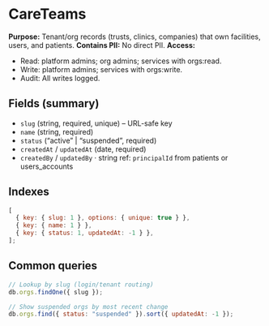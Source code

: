 # CareTeams

**Purpose:** Tenant/org records (trusts, clinics, companies) that own facilities, users, and patients.
**Contains PII:** No direct PII.
**Access:**

- Read: platform admins; org admins; services with orgs:read.
- Write: platform admins; services with orgs:write.
- Audit: All writes logged.

## Fields (summary)

- `slug` (string, required, unique) – URL-safe key
- `name` (string, required)
- `status` (“active” | “suspended”, required)
- `createdAt` / `updatedAt` (date, required)
- `createdBy` / `updatedBy` · string ref: `principalId` from patients or users_accounts

## Indexes

```js
[
  { key: { slug: 1 }, options: { unique: true } },
  { key: { name: 1 } },
  { key: { status: 1, updatedAt: -1 } },
];
```

## Common queries

```js
// Lookup by slug (login/tenant routing)
db.orgs.findOne({ slug });

// Show suspended orgs by most recent change
db.orgs.find({ status: "suspended" }).sort({ updatedAt: -1 });
```
